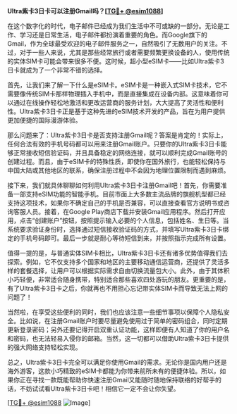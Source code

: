 **Ultra紫卡3日卡可以注册Gmail吗？[[TG💪+ @esim1088](https://t.me/s/esim1088)]**

在这个数字化的时代，电子邮件已经成为我们生活中不可或缺的一部分。无论是工作、学习还是日常生活，电子邮件都扮演着重要的角色。而Google旗下的Gmail，作为全球最受欢迎的电子邮件服务之一，自然吸引了无数用户的关注。不过，对于一些人来说，尤其是那些经常旅行或者需要频繁更换设备的人，使用传统的实体SIM卡可能会带来很多不便。这时候，超小型eSIM卡——比如Ultra紫卡3日卡就成为了一个非常不错的选择。

首先，让我们来了解一下什么是eSIM卡。eSIM卡是一种嵌入式SIM卡技术，它不需要像传统SIM卡那样物理插入手机中，而是直接集成在设备内部。这意味着你可以通过在线操作轻松地激活和更改运营商的服务计划，大大提高了灵活性和便利性。Ultra紫卡3日卡正是基于这种先进的eSIM技术开发的产品，旨在为用户提供更加便捷的国际漫游体验。

那么问题来了：Ultra紫卡3日卡是否支持注册Gmail呢？答案是肯定的！实际上，任何合法有效的手机号码都可以用来注册Gmail账户。只要你的Ultra紫卡3日卡能够正常接收短信验证码，并且具备稳定的网络连接，就可以顺利完成Gmail账号的创建过程。而且，由于eSIM卡的特殊性质，即使你在国外旅行，也能轻松保持与中国大陆或其他地区的联系，确保注册过程中不会因为地理位置限制而遇到麻烦。

接下来，我们就具体聊聊如何利用Ultra紫卡3日卡注册Gmail吧！首先，你需要准备一部支持eSIM功能的智能手机。目前市面上大多数主流品牌的旗舰机型都已经支持这项技术，如果你不确定自己的手机是否兼容，可以直接查看官方说明书或咨询客服人员。接着，在Google Play商店下载并安装Gmail应用程序。然后打开应用，点击“创建账户”按钮，按照提示输入必要的个人信息，包括姓名、生日等。当系统要求验证身份时，选择通过短信接收验证码的方式，并填写Ultra紫卡3日卡绑定的手机号码即可。最后一步就是耐心等待短信到来，并按照指示完成所有设置。

值得一提的是，与普通实体SIM卡相比，Ultra紫卡3日卡还有诸多优势值得我们去探索。例如，它不仅支持多个国家和地区的主要移动通信运营商，还提供了灵活多样的套餐选择，让用户可以根据实际需求自由切换流量包大小。此外，由于其体积小巧轻便，非常适合随身携带，特别适合那些喜欢四处游玩的朋友。更重要的是，有了Ultra紫卡3日卡之后，你就再也不用担心忘记带实体SIM卡而导致无法上网的问题了！

当然啦，在享受这些便利的同时，我们也应该注意一些细节事项以保障个人隐私安全。比如说，在注册Gmail账户时要尽量避免使用过于简单的密码组合，同时定期更新登录密码；另外还要记得开启双重认证功能，这样即便有人知道了你的用户名和密码，也无法轻易入侵你的邮箱。当然，这一切都可以借助Ultra紫卡3日卡提供的强大网络支持轻松实现。

总之，Ultra紫卡3日卡完全可以满足你使用Gmail的需求。无论你是国内用户还是海外游客，这款小巧精致的eSIM卡都能为你带来前所未有的便捷体验。所以，如果你正在寻找一款既能帮助你快速注册Gmail又能随时随地保持联络的好帮手的话，不妨试试看Ultra紫卡3日卡吧！相信它一定不会让你失望。

[[TG💪+ @esim1088](https://t.me/s/esim1088) ![Image](https://i.postimg.cc/4NQfJmqS/Snipaste-2025-05-13-00-14-12.png)]